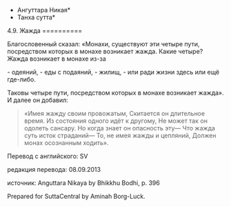 * Ангуттара Никая*
* Танха сутта*

4\.9\. Жажда
\=\=\=\=\=\=\=\=\=\=

Благословенный сказал: «Монахи, существуют эти четыре пути, посредством которых в монахе возникает жажда\. Какие четыре? Жажда возникает в монахе из\-за

\- одеяний,
\- еды с подаяний,
\- жилищ,
\- или ради жизни здесь или ещё где\-либо\.

Таковы четыре пути, посредством которых в монахе возникает жажда»\. И далее он добавил:

> «Имея жажду своим провожатым, Скитается он длительное время\. Из состояния одного идёт к другому, Не может так он одолеть сансару\. Но когда знает он опасность эту— Что жажда суть исток страданий— То, не имея жажды и цепляний, Должен монах осознанным ходить»\.

Перевод с английского: SV

редакция перевода: 08\.09\.2013

источник: Anguttara Nikaya by Bhikkhu Bodhi, p\. 396

Prepared for SuttaCentral by Aminah Borg\-Luck\.